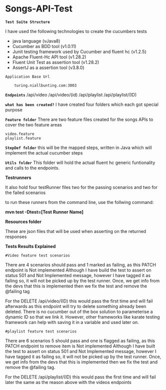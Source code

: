 # Songs-API-Test


**`Test Suite Structure`**

 I have used the following technologies to create the cucumbers tests

 - java language  (vJava8)
 - Cucumber as BDD tool  (v1.0.11)
 - Junit testing framework used by Cucumber and fluent hc  (v1.2.5)
 - Apache Fluent-Hc API tool   (v1.28.2)
 - Fluent Unit Test as assertion tool  (v1.28.2)
 - AssertJ as a assertion tool  (v3.8.0)


`Application Base Url`

        turing.niallbunting.com:3003

**`Endpoints`**
    /api/video
    /api/video/(id)
    /api/playlist
    /api/playlist/(ID)


**`what has been created?`**
I have created four folders which each got special purpose

**`Feature folder`**
There are two feature files created for the songs APIs to cover the two feature areas

    video.feature
    playlist.feature


**`StepDef folder`**
this will be the mapped steps, written in Java which will implement the actual cucumber steps

**`Utils folder`**
This folder will hold the actual fluent hc generic funtionality and calls to the endpoints.

   **Testrunners**

It also hold four testRunner files two for the passing scenarios and two for the failed scenarios

 to run these runners from the command line, use the follwing command:

 **mvn test -Dtest=[Test Runner Name]**

   **Resources folder**

 These are json files that will be used when asserting on the returned responses


 **Tests Results Explained**

    #Video feature test scenarios

 There are 4 scenarios should pass and 1 marked as failing, as this PATCH endpoint is Not implemented
 Although I have build the test to assert on status 501 and Not Implemented message, however I have tagged it as failing
 so, it will not be picked up by the test runner. Once, we get info from the devs that this is implemented then we fix
 the test and remove the @failing tag

 For the DELETE /api/video/(ID)  this would pass the first time and will fail afterwards as this endpoint will try to
 delete something already been deleted.
 There is no cucumber out of the box solution to parameterise a dynamic ID so that we link it. However, other frameworks like
 karate testing framework can help with saving it in a variable and used later on.


    #playlist feature test scenarios

 There are 6 scenarios 5 should pass and one is flagged as failing, as this PATCH endpoint to remove item is Not implemented
 Although I have built the test to assert on status 501 and Not Implemented message, however I have tagged it as failing
 so, it will not be picked up by the test runner. Once, we get info from the devs that this is implemented then we fix
 the test and remove the @failing tag.

 For the DELETE /api/playlist/(ID)  this would pass the first time and will fail later the same as the reason above with the videos endpoints
